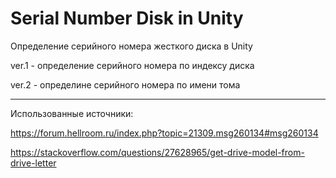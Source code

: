 # Serial Number Disk in Unity

Определение серийного номера жесткого диска в Unity

ver.1 - определение серийного номера по индексу диска

ver.2 - определине серийного номера по имени тома

***

Использованные источники:

https://forum.hellroom.ru/index.php?topic=21309.msg260134#msg260134

https://stackoverflow.com/questions/27628965/get-drive-model-from-drive-letter
